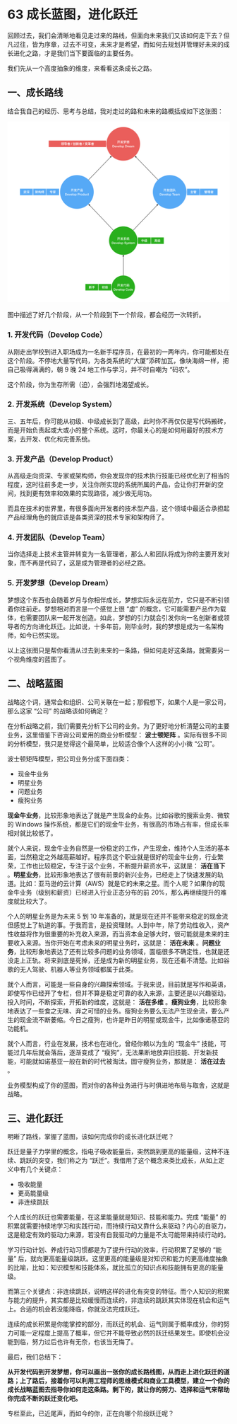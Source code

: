 # 63 成长蓝图，进化跃迁

回顾过去，我们会清晰地看见走过来的路线，但面向未来我们又该如何走下去？但凡过往，皆为序章，过去不可变，未来才是希望，而如何去规划并管理好未来的成长进化之路，才是我们当下要面临的主要任务。

我们先从一个高度抽象的维度，来看看这条成长之路。

## 一、成长路线

结合我自己的经历、思考与总结，我对走过的路和未来的路概括成如下这张图：

![img](assets/b061ca650f8f79f66228f7742701f6b1.png)

图中描述了好几个阶段，从一个阶段到下一个阶段，都会经历一次转折。

### 1. 开发代码（Develop Code）

从刚走出学校到进入职场成为一名新手程序员，在最初的一两年内，你可能都处在这个阶段。不停地大量写代码，为各类系统的“大厦”添砖加瓦，像块海绵一样，把自己吸得满满的，朝 9 晚 24 地工作与学习，并不时自嘲为 “码农”。

这个阶段，你为生存所需（迫），会强烈地渴望成长。

### 2. 开发系统（Develop System）

三、五年后，你可能从初级、中级成长到了高级，此时你不再仅仅是写代码搬砖，而是开始负责起或大或小的整个系统。这时，你最关心的是如何用最好的技术方案，去开发、优化和完善系统。

### 3. 开发产品（Develop Product）

从高级走向资深、专家或架构师，你会发现你的技术执行技能已经优化到了相当的程度，这时往前多走一步，关注你所实现的系统所属的产品，会让你打开新的空间，找到更有效率和效果的实现路径，减少做无用功。

而且在技术的世界里，有很多面向开发者的技术型产品，这个领域中最适合承担起产品经理角色的就应该是各类资深的技术专家和架构师了。

### 4. 开发团队（Develop Team）

当你选择走上技术主管并转变为一名管理者，那么人和团队将成为你的主要开发对象，而不再是代码了，这是成为管理者的必经之路。

### 5. 开发梦想（Develop Dream）

梦想这个东西也会随着岁月与你相伴成长，梦想实际永远在前方，它只是不断引领着你往前走。梦想相对而言是一个感觉上很 “虚” 的概念，它可能需要产品作为载体，也需要团队来一起开发创造。如此，梦想的引力就会引发你向一名创新者或领导者的方向进化跃迁。比如说，十多年前，刚毕业时，我的梦想是成为一名架构师，如今已然实现。

以上这张图只是帮你看清从过去到未来的一条路，但如何走好这条路，就需要另一个视角维度的蓝图了。

## 二、战略蓝图

战略这个词，通常会和组织、公司关联在一起；那假想下，如果个人是一家公司，那么这家 “公司” 的战略该如何确定？

在分析战略之前，我们需要先分析下公司的业务。为了更好地分析清楚公司的主要业务，这里借鉴下咨询公司爱用的商业分析模型： **波士顿矩阵** 。实际有很多不同的分析模型，我只是觉得这个最简单，比较适合像个人这样的小小微 “公司”。

波士顿矩阵模型，把公司业务分成下面四类：

- 现金牛业务
- 明星业务
- 问题业务
- 瘦狗业务

**现金牛业务**，比较形象地表达了就是产生现金的业务。比如谷歌的搜索业务、微软的 Windows 操作系统，都是它们的现金牛业务，有很高的市场占有率，但成长率相对就比较低了。

就个人来说，现金牛业务自然是一份稳定的工作，产生现金，维持个人生活的基本面，当然稳定之外越高薪越好。程序员这个职业就是很好的现金牛业务，行业繁荣，工作也比较稳定，专注于这个业务，不断提升薪资水平，这就是： **活在当下** 。**明星业务**，比较形象地表达了很有前景的新兴业务，已经走上了快速发展的轨道。比如：亚马逊的云计算（AWS）就是它的未来之星。而个人呢？如果你的现金牛业务（级别和薪资）已经进入行业正态分布的前 20%，那么再继续提升的难度就比较大了。

个人的明星业务是为未来 5 到 10 年准备的，就是现在还并不能带来稳定的现金流但感觉上了轨道的事。于我而言，是投资理财。人到中年，除了劳动性收入，资产性收益将作为很重要的补充收入来源，而当资本金足够大时，很可能就是未来的主要收入来源。当你开始在考虑未来的明星业务时，这就是： **活在未来** 。**问题业务**，比较形象地表达了还有比较多问题的业务领域，面临很多不确定性，也就是还没走上正轨。将来到底是死掉，还是成为新的明星业务，现在还看不清楚。比如谷歌的无人驾驶、机器人等业务领域都属于此类。

就个人而言，可能是一些自身的兴趣探索领域。于我来说，目前就是写作和英语，即使写作已经开了专栏，但并不算是稳定可靠的收入来源，主要还是以兴趣驱动，投入时间，不断探索，开拓新的维度，这就是： **活在多维** 。**瘦狗业务**，比较形象地表达了一些食之无味、弃之可惜的业务。瘦狗业务要么无法产生现金流，要么产生的现金流不断萎缩。今日之瘦狗，也许是昨日的明星或现金牛，比如像诺基亚的功能机。

就个人而言，行业在发展，技术也在进化，曾经你赖以为生的 “现金牛” 技能，可能过几年后就会落后，逐渐变成了 “瘦狗”，无法果断地放弃旧技能、开发新技能，可能就如诺基亚一般在新的时代被淘汰。固守瘦狗业务，那就是： **活在过去** 。

业务模型构成了你的蓝图，而对你的各种业务进行与时俱进地布局与取舍，这就是战略。

## 三、进化跃迁

明晰了路线，掌握了蓝图，该如何完成你的成长进化跃迁呢？

跃迁是量子力学里的概念，指电子吸收能量后，突然跳到更高的能量级，这种不连续、跳跃的突变，我们称之为 “跃迁”。我借用了这个概念来类比成长，从如上定义中有几个关键点：

- 吸收能量
- 更高能量级
- 非连续跳跃

个人成长的跃迁也需要能量，在这里能量就是知识、技能和能力。完成 “能量” 的积累就需要持续地学习和实践行动，而持续行动又靠什么来驱动？内心的自驱力，这是稳定有效的驱动力来源，若没有自我驱动的力量是不太可能带来持续行动的。

学习行动计划、养成行动习惯都是为了提升行动的效率，行动积累了足够的 “能量” 后，就向更高能量级跳跃。这里更高的能量级是对知识和能力的更高维度抽象的比喻，比如：知识模型和技能体系，就比孤立的知识点和技能拥有更高的能量级。

而第三个关键点：非连续跳跃，说明这样的进化有突变的特征。而个人知识的积累与能力的提升，其实都是比较缓慢而连续的，非连续的跳跃其实体现在机会和运气上。合适的机会若没能降临，你就没法完成跃迁。

连续的成长积累是你能掌控的部分，而跃迁的机会、运气则属于概率成分，你的努力可能一定程度上提高了概率，但它并不能导致必然的跃迁结果发生。即使机会没能到临，努力过后也许有无奈，也该当无悔了。

最后，我们总结下：

**从开发代码到开发梦想，你可以画出一张你的成长路线图，从而走上进化跃迁的道路；上了路后，接着你可以利用工程师的思维模式和商业工具模型，建立一个你的成长战略蓝图去指导你如何走这条路。剩下的，就让你的努力、选择和运气来帮助你完成不断的跃迁变化吧。**

专栏至此，已近尾声，而如今的你，正在向哪个阶段跃迁呢？
